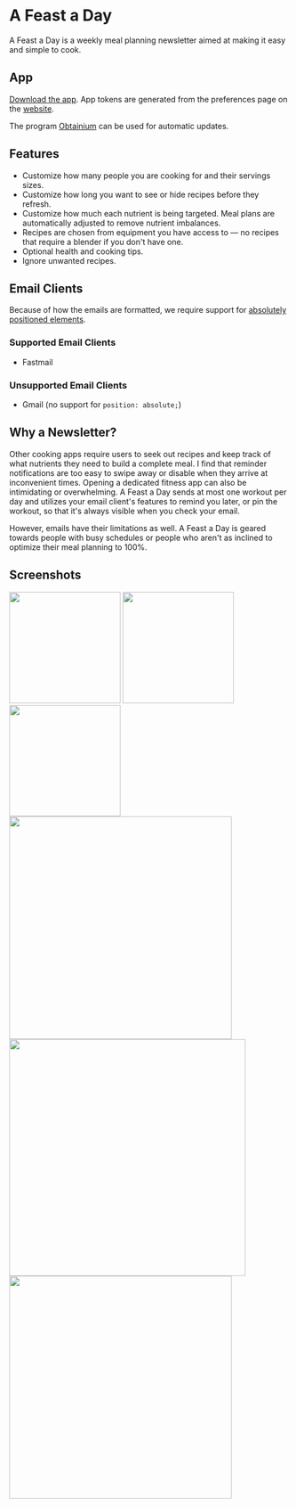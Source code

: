# A Feast a Day

A Feast a Day is a weekly meal planning newsletter aimed at making it easy and simple to cook.

## App

[Download the app](https://github.com/gscanlon21/a-feast-a-day/releases). App tokens are generated from the preferences page on the [website](https://afeastaday.com). 

The program [Obtainium](https://github.com/ImranR98/Obtainium) can be used for automatic updates. 

## Features

- Customize how many people you are cooking for and their servings sizes.
- Customize how long you want to see or hide recipes before they refresh.
- Customize how much each nutrient is being targeted. Meal plans are automatically adjusted to remove nutrient imbalances.
- Recipes are chosen from equipment you have access to — no recipes that require a blender if you don't have one.
- Optional health and cooking tips.
- Ignore unwanted recipes.

## Email Clients

Because of how the emails are formatted, we require support for [absolutely positioned elements](https://www.caniemail.com/search/?s=absolute).

### Supported Email Clients

- Fastmail

### Unsupported Email Clients

- Gmail (no support for `position: absolute;`)


## Why a Newsletter?

Other cooking apps require users to seek out recipes and keep track of what nutrients they need to build a complete meal. I find that reminder notifications are too easy to swipe away or disable when they arrive at inconvenient times. Opening a dedicated fitness app can also be intimidating or overwhelming. A Feast a Day sends at most one workout per day and utilizes your email client's features to remind you later, or pin the workout, so that it's always visible when you check your email.

However, emails have their limitations as well. A Feast a Day is geared towards people with busy schedules or people who aren't as inclined to optimize their meal planning to 100%.

## Screenshots

<img src="https://github.com/gscanlon21/a-feast-a-day/assets/9373942/0ba8124f-cdef-42fb-b033-48e454ca34bf" width="200" />
<img src="https://github.com/gscanlon21/a-feast-a-day/assets/9373942/3cb45d98-5889-4674-bcc1-ce8f3fe57e55" width="200" />
<img src="https://github.com/gscanlon21/a-feast-a-day/assets/9373942/c247efaa-e86c-4bd0-9eb9-959a701abcbe" width="200" />
<br>
<img src="https://github.com/gscanlon21/a-feast-a-day/assets/9373942/a9ca1410-6aa1-461e-8a12-e54af6e9efbb" width="400" />
<img src="https://github.com/gscanlon21/a-feast-a-day/assets/9373942/d70beb97-c6ce-446d-af16-0a9d665b1433" width="425" />
<br>
<img src="https://github.com/gscanlon21/a-feast-a-day/assets/9373942/ce932b72-91f1-481b-af3d-8704e373ac6e" width="400" />
